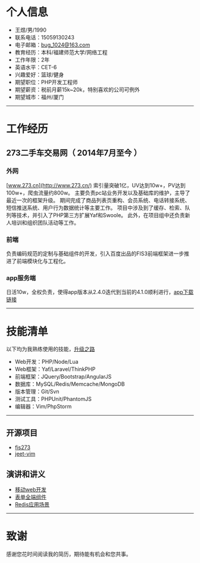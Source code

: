 
# 个人信息

 - 王煜/男/1990
 - 联系电话：15059130243
 - 电子邮箱：bug_1024@163.com
 - 教育经历：本科/福建师范大学/网络工程
 - 工作年限：2年
 - 英语水平：CET-6
 - 兴趣爱好：篮球/健身
 - 期望职位：PHP开发工程师
 - 期望薪资：税前月薪15k~20k，特别喜欢的公司可例外
 - 期望城市：福州/厦门

---

# 工作经历

## 273二手车交易网（ 2014年7月至今 ）

### 外网
 [www.273.cn](http://www.273.cn/) 索引量突破1亿，UV达到10w+，PV达到100w+，爬虫流量约800w。
 主要负责pc站业务开发以及基础库的维护，主导了最近一次的框架升级。
 期间完成了商品列表页重构、会员系统、电话转接系统、短信推送系统、用户行为数据统计等主要工作。
 项目中涉及到了缓存、检索、队列等技术，并引入了PHP第三方扩展Yaf和Swoole。
 此外，在项目组中还负责新人培训和组织团队活动等工作。

### 前端
 负责编码规范的定制与基础组件的开发，引入百度出品的FIS3前端框架进一步推进了前端模块化与工程化。

### app服务端
 日活10w，全权负责，使得app版本从2.4.0迭代到当前的4.1.0顺利进行，[app下载链接](http://a.app.qq.com/o/simple.jsp?pkgname=cn.car273)

---

# 技能清单

 以下均为我熟练使用的技能，[升级之路](https://github.com/bug1024/doc/blob/master/Blog/my-growth.md)

 - Web开发：PHP/Node/Lua
 - Web框架：Yaf/Laravel/ThinkPHP
 - 前端框架：JQuery/Bootstrap/AngularJS
 - 数据库：MySQL/Redis/Memcache/MongoDB
 - 版本管理：Git/Svn
 - 测试工具：PHPUnit/PhantomJS
 - 编辑器：Vim/PhpStorm

---

## 开源项目

 - [fis273](http://github.com/bug1024/fis273)
 - [jeet-vim](http://github.com/bug1024/jeet-vim)

## 演讲和讲义

 - [移动web开发](https://github.com/bug1024/doc/blob/master/Slide/mobile-develop.ppt)
 - [表单全端组件](https://github.com/bug1024/doc/blob/master/Slide/form-validator.ppt)
 - [Redis应用场景](https://github.com/bug1024/doc/blob/master/Slide/redis-application.ppt)

---

# 致谢
 感谢您花时间阅读我的简历，期待能有机会和您共事。
